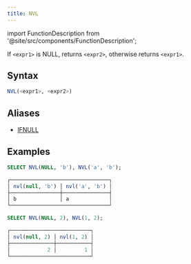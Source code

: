 ```yaml
---
title: NVL
---
```

import FunctionDescription from '@site/src/components/FunctionDescription';

<FunctionDescription description="Introduced or updated: v1.2.312"/>

If `<expr1>` is NULL, returns `<expr2>`, otherwise returns `<expr1>`.

## Syntax

```sql
NVL(<expr1>, <expr2>)
```

## Aliases

- [IFNULL](ifnull.md)

## Examples

```sql
SELECT NVL(NULL, 'b'), NVL('a', 'b');

┌────────────────────────────────┐
│ nvl(null, 'b') │ nvl('a', 'b') │
├────────────────┼───────────────┤
│ b              │ a             │
└────────────────────────────────┘

SELECT NVL(NULL, 2), NVL(1, 2);

┌──────────────────────────┐
│ nvl(null, 2) │ nvl(1, 2) │
├──────────────┼───────────┤
│            2 │         1 │
└──────────────────────────┘
```